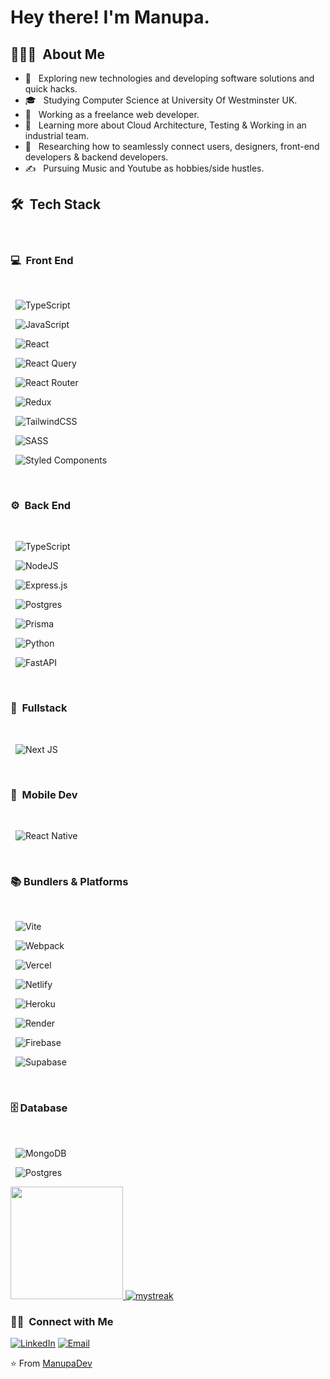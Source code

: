 <h1> Hey there! I'm Manupa.</h1>

<h2> 👨🏻‍💻 &nbsp;About Me </h2>

- 🤔 &nbsp; Exploring new technologies and developing software solutions and quick hacks.
- 🎓 &nbsp; Studying Computer Science at University Of Westminster UK.
- 💼 &nbsp; Working as a freelance web developer.
- 🌱 &nbsp; Learning more about Cloud Architecture, Testing & Working in an industrial team.
- 💫 &nbsp; Researching how to seamlessly connect users, designers, front-end developers & backend developers.
- ✍️ &nbsp; Pursuing Music and Youtube as hobbies/side hustles.

<h2> 🛠 &nbsp;Tech Stack</h2>
<br/>
<h3> 💻 &nbsp;Front End</h3>
<br/>

&nbsp; ![TypeScript](https://img.shields.io/badge/typescript-%23007ACC.svg?style=for-the-badge&logo=typescript&logoColor=white) 

&nbsp; ![JavaScript](https://img.shields.io/badge/javascript-%23323330.svg?style=for-the-badge&logo=javascript&logoColor=%23F7DF1E)  

&nbsp; ![React](https://img.shields.io/badge/react-%2320232a.svg?style=for-the-badge&logo=react&logoColor=%2361DAFB)    

&nbsp; ![React Query](https://img.shields.io/badge/-React%20Query-FF4154?style=for-the-badge&logo=react%20query&logoColor=white) 

&nbsp; ![React Router](https://img.shields.io/badge/React_Router-CA4245?style=for-the-badge&logo=react-router&logoColor=white) 

&nbsp; ![Redux](https://img.shields.io/badge/redux-%23593d88.svg?style=for-the-badge&logo=redux&logoColor=white)

&nbsp; ![TailwindCSS](https://img.shields.io/badge/tailwindcss-%2338B2AC.svg?style=for-the-badge&logo=tailwind-css&logoColor=white) 

&nbsp; ![SASS](https://img.shields.io/badge/SASS-hotpink.svg?style=for-the-badge&logo=SASS&logoColor=white)  

&nbsp; ![Styled Components](https://img.shields.io/badge/styled--components-DB7093?style=for-the-badge&logo=styled-components&logoColor=white)

<br/>
<h3> ⚙️ &nbsp;Back End</h3>
<br/>

&nbsp; ![TypeScript](https://img.shields.io/badge/typescript-%23007ACC.svg?style=for-the-badge&logo=typescript&logoColor=white) 

&nbsp; ![NodeJS](https://img.shields.io/badge/node.js-6DA55F?style=for-the-badge&logo=node.js&logoColor=white) 

&nbsp; ![Express.js](https://img.shields.io/badge/express.js-%23404d59.svg?style=for-the-badge&logo=express&logoColor=%2361DAFB)  

&nbsp; ![Postgres](https://img.shields.io/badge/postgres-%23316192.svg?style=for-the-badge&logo=postgresql&logoColor=white) 

&nbsp; ![Prisma](https://img.shields.io/badge/Prisma-3982CE?style=for-the-badge&logo=Prisma&logoColor=white)  

&nbsp; ![Python](https://img.shields.io/badge/python-3670A0?style=for-the-badge&logo=python&logoColor=ffdd54)

&nbsp; ![FastAPI](https://img.shields.io/badge/FastAPI-005571?style=for-the-badge&logo=fastapi)

<br/>
<h3> 💫&nbsp; Fullstack</h3>
<br/>

&nbsp; ![Next JS](https://img.shields.io/badge/Next-black?style=for-the-badge&logo=next.js&logoColor=white) 

<br/>
<h3> 📱&nbsp; Mobile Dev</h3>
<br/>

&nbsp; ![React Native](https://img.shields.io/badge/react_native-%2320232a.svg?style=for-the-badge&logo=react&logoColor=%2361DAFB) 

<br/>
<h3> 📚&nbsp;Bundlers & Platforms</h3>
<br/>

&nbsp; ![Vite](https://img.shields.io/badge/vite-%23646CFF.svg?style=for-the-badge&logo=vite&logoColor=white) 

&nbsp; ![Webpack](https://img.shields.io/badge/webpack-%238DD6F9.svg?style=for-the-badge&logo=webpack&logoColor=black)   

&nbsp; ![Vercel](https://img.shields.io/badge/vercel-%23000000.svg?style=for-the-badge&logo=vercel&logoColor=white)  

&nbsp; ![Netlify](https://img.shields.io/badge/netlify-%23000000.svg?style=for-the-badge&logo=netlify&logoColor=#00C7B7) 

&nbsp; ![Heroku](https://img.shields.io/badge/heroku-%23430098.svg?style=for-the-badge&logo=heroku&logoColor=white)  

&nbsp; ![Render](https://img.shields.io/badge/Render-%46E3B7.svg?style=for-the-badge&logo=render&logoColor=white)   

&nbsp; ![Firebase](https://img.shields.io/badge/Firebase-039BE5?style=for-the-badge&logo=Firebase&logoColor=white)  

&nbsp; ![Supabase](https://img.shields.io/badge/Supabase-3ECF8E?style=for-the-badge&logo=supabase&logoColor=white)   

<br/>
<h3> 🗄️&nbsp;Database</h3>
<br/>

&nbsp; ![MongoDB](https://img.shields.io/badge/MongoDB-%234ea94b.svg?style=for-the-badge&logo=mongodb&logoColor=white)   

&nbsp; ![Postgres](https://img.shields.io/badge/postgres-%23316192.svg?style=for-the-badge&logo=postgresql&logoColor=white) 

<a href="https://github.com/ManupaDev">
  <img height="180em" src="https://github-readme-stats.vercel.app/api?username=ManupaDev&theme=buefy&show_icons=true" />
  <img src="https://github-readme-streak-stats.herokuapp.com/?user=ManupaDev&theme=tokyonight" alt="mystreak"/>
</a>

<br/>

<h3> 🤝🏻 &nbsp;Connect with Me </h3>

<p align="center">

<a href="https://www.linkedin.com/in/manupa-chathwara/"><img alt="LinkedIn" src="https://img.shields.io/badge/LinkedIn-Manupa%20Samarawickrama%20-blue?style=flat-square&logo=linkedin"></a>
<a href="mailto:manupadevsuite@gmail.com"><img alt="Email" src="https://img.shields.io/badge/Email-manupadevsuite@gmail.com-blue?style=flat-square&logo=gmail"></a>
</p>

⭐️ From [ManupaDev](https://github.com/AVS1508)